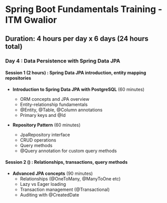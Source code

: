 # Spring Boot Fundamentals Training - ITM Gwalior

## **Duration**: 4 hours per day x 6 days (24 hours total)

### Day 4 : Data Persistence with Spring Data JPA

#### Session 1 (2 hours) : Spring Data JPA introduction, entity mapping repositories

* **Introduction to Spring Data JPA with PostgreSQL** (60 minutes)
	* ORM concepts and JPA overview
	* Entity-relationship fundamentals
	* @Entity, @Table, @Column annotations
	* Primary keys and @Id

* **Repository Pattern** (60 minutes)
	* JpaRepository interface
	* CRUD operations
	* Query methods
	* @Query annotation for custom query methods

#### Session 2 () : Relationships, transactions, query methods

* **Advanced JPA concepts** (90 minutes)
	* Relationships (@OneToMany, @ManyToOne etc)
	* Lazy vs Eager loading
	* Transaction management (@Transactional)
	* Auditing with @CreatedDate
